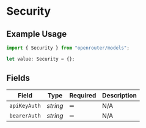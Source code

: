 # Security

## Example Usage

```typescript
import { Security } from "openrouter/models";

let value: Security = {};
```

## Fields

| Field              | Type               | Required           | Description        |
| ------------------ | ------------------ | ------------------ | ------------------ |
| `apiKeyAuth`       | *string*           | :heavy_minus_sign: | N/A                |
| `bearerAuth`       | *string*           | :heavy_minus_sign: | N/A                |